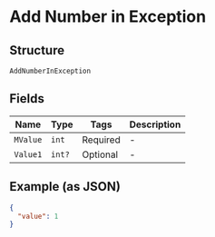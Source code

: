 
# Add Number in Exception

## Structure

`AddNumberInException`

## Fields

| Name | Type | Tags | Description |
|  --- | --- | --- | --- |
| `MValue` | `int` | Required | - |
| `Value1` | `int?` | Optional | - |

## Example (as JSON)

```json
{
  "value": 1
}
```

